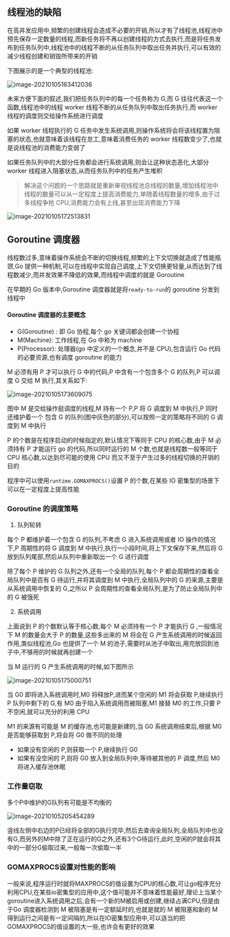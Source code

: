 ## 线程池的缺陷

在高并发应用中,频繁的创建线程会造成不必要的开销,所以才有了线程池,线程池中预先保存一定数量的线程,而新任务将不再以创建线程的方式去执行,而是将任务发布到任务队列中,线程池中的线程不断的从任务队列中取出任务并执行,可以有效的减少线程创建和销毁所带来的开销

下图展示的是一个典型的线程池:

![image-20210105163412036](images/image-20210105163412036.png)

未来方便下面的叙述,我们把任务队列中的每一个任务称为 G,而 G 往往代表这一个函数,线程池中的线程 worker 线程不断的从任务队列中取出任务执行,而 worker 线程的调度则交给操作系统进行调度



如果 worker 线程执行的 G 任务中发生系统调用,则操作系统将会将该线程置为阻塞的状态,也就意味着该线程在怠工,意味着消费任务的 worker 线程数变少了,也就是说线程池的消费能力变弱了



如果任务队列中的大部分任务都会进行系统调用,则会让这种状态恶化,大部分 worker 线程进入阻塞状态,从而任务队列中的任务产生堆积



> 解决这个问题的一个思路就是重新审视线程池总线程的数量,增加线程池中线程的数量可以从一定程度上提高消费能力,单随着线程数量的增多,由于过多线程争抢 CPU,消费能力会有上线,甚至出现消费能力下降

![image-20210105172513831](images/image-20210105172513831.png)

## Goroutine 调度器

线程数过多,意味着操作系统会不断的切换线程,频繁的上下文切换就造成了性能瓶颈,Go 提供一种机制,可以在线程中实现自己调度,上下文切换更轻量,从而达到了线程数减少,而并发效果不降低的效果,而线程中调度的就是 Goroutine



在早期的 Go 版本中,Goroutine 调度器就是将`ready-to-run`的 goroutine 分发到线程中

#### Goroutine 调度器的主要概念

- G(Goroutine) : 即 Go 协程,每个 go 关键词都会创建一个协程
- M(Machine): 工作线程,在 Go 中称为 machine
- P(Processor): 处理器(go 中定义的一个概念,并不是 CPU),包含运行 Go 代码的必要资源,也有调度 goroutine 的能力

M 必须有用 P 才可以执行 G 中的代码,P 中含有一个包含多个 G 的队列,P 可以调度 G 交给 M 执行,其关系如下:

![image-20210105173609075](images/image-20210105173609075.png)

图中 M 是交给操作挺调度的线程,M 持有一个 P,P 将 G 调度到 M 中执行,P 同时还维护着一个 包含 G 的队列(图中灰色的部分),可以按照一定的策略将不同的 G 调度到 M 中执行



P 的个数是在程序启动的时候指定的,默认情况下等同于 CPU 的核心数,由于 M 必须持有 P 才能运行 go 的代码,所以同时运行的 M 个数,也就是线程数一般等同于 CPU 核心数,以达到尽可能的使用 CPU 而又不至于产生过多的线程切换的开销的目的



程序中可以使用`runtime.GOMAXPROCS()`设置 P 的个数,在某些 IO 密集型的场景下可以在一定程度上提高性能

### Goroutine 的调度策略

1. 队列轮转

每个 P 都维护着一个包含 G 的队列,不考虑 G 进入系统调用或者 IO 操作的情况下,P 周期性的将 G 调度到 M 中执行,执行一小段时间,将上下文保存下来,然后将 G 放到队列尾部,然后从队列中重新取出一个 G 进行调度



除了每个 P 维护的 G 队列之外,还有一个全局的队列,每个 P 都会周期性的查看全局队列中是否有 G 待运行,并将其调度到 M 中执行,全局队列中的 G 的来源,主要是从系统调用中恢复的 G,之所以 P 会周期性的查看全局队列,是为了防止全局队列中的 G 被饿死



2. 系统调用

上面说到 P 的个数默认等于核心数,每个 M 必须持有一个 P 才能执行 G ,一般情况下 M 的数量会大于 P 的数量,这些多出来的 M 将会在 G 产生系统调用的时候返回作用,类似线程池,Go 也提供了一个 M 的池子,需要时从池子中取出,用完放回到池子中,不够用的时候就再创建一个



当 M 运行的 G 产生系统调用的时候,如下图所示

![image-20210105175000751](images/image-20210105175000751.png)

当 G0 即将进入系统调用时,M0 将释放P,进而某个空闲的 M1 将会获取 P,继续执行 P 队列中剩下的 G,有 M0 由于陷入系统调用而被阻塞,M1 接替 M0 的工作,只要 P 不空闲,就可以充分的利用 CPU



M1 的来源有可能是 M 的缓存池,也可能是新建的,当 G0 系统调用结束后,根据 M0 是否能够获取到 P,将会将 G0 做不同的处理

- 如果没有空闲的 P,则获取一个 P,继续执行 G0
- 如果有没空闲的 P,则将 G0 放入到全局队列中,等待被其他的 P 调度,然后 M0 将进入缓存池休眠

### 工作量窃取

多个P中维护的G队列有可能是不均衡的

![image-20210105205454289](images/image-20210105205454289.png)

竖线左侧中右边的P已经将全部的G执行完毕,然后去查询全局队列,全局队列中也没有G,而另外的M中除了正在运行的G之外,还有3个G待运行,此时,空闲的P就会将其中的一部分G偷取过来,一般每一次偷取一半

### GOMAXPROCS设置对性能的影响

一般来说,程序运行时就将MAXPROCS的值设置为CPU的核心数,可让go程序充分利用CPU,在某些io密集型的应用中,这个值可能并不意味着性能最好,理论上当某个goroutine进入系统调用之后,会有一个新的M被启用或创建,继续占满CPU,但是由于Go 调度器检测到 M 被阻塞是有一定额延时的,也就是就的 M 被阻塞和新的 M 得到运行之间是有一定间隔的,所以在IO密集型应用中,可以适当的把GOMAXPROCS的值设置的大一些,也许会有更好的效果
